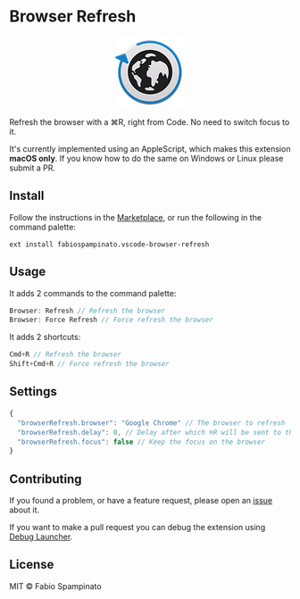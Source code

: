 # Browser Refresh

<p align="center">
	<img src="https://raw.githubusercontent.com/fabiospampinato/vscode-browser-refresh/master/resources/logo-128x128.png" alt="Logo">
</p>

Refresh the browser with a ⌘R, right from Code. No need to switch focus to it.

It's currently implemented using an AppleScript, which makes this extension **macOS only**. If you know how to do the same on Windows or Linux please submit a PR.

## Install

Follow the instructions in the [Marketplace](https://marketplace.visualstudio.com/items?itemName=fabiospampinato.vscode-browser-refresh), or run the following in the command palette:

```shell
ext install fabiospampinato.vscode-browser-refresh
```

## Usage

It adds 2 commands to the command palette:

```js
Browser: Refresh // Refresh the browser
Browser: Force Refresh // Force refresh the browser
```

It adds 2 shortcuts:

```js
Cmd+R // Refresh the browser
Shift+Cmd+R // Force refresh the browser
```

## Settings

```js
{
  "browserRefresh.browser": "Google Chrome" // The browser to refresh
  "browserRefresh.delay": 0, // Delay after which ⌘R will be sent to the browser
  "browserRefresh.focus": false // Keep the focus on the browser
}
```

## Contributing

If you found a problem, or have a feature request, please open an [issue](https://github.com/fabiospampinato/vscode-browser-refresh/issues) about it.

If you want to make a pull request you can debug the extension using [Debug Launcher](https://marketplace.visualstudio.com/items?itemName=fabiospampinato.vscode-debug-launcher).

## License

MIT © Fabio Spampinato
